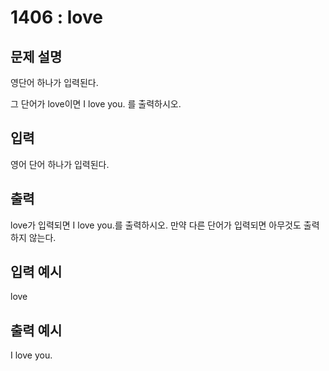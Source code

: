 # 1406 : love
  
## 문제 설명    
영단어 하나가 입력된다.

그 단어가 love이면 I love you. 를 출력하시오.

## 입력
영어 단어 하나가 입력된다.

## 출력
love가 입력되면 I love you.를 출력하시오. 만약 다른 단어가 입력되면 아무것도 출력하지 않는다.

## 입력 예시   
love

## 출력 예시
I love you.